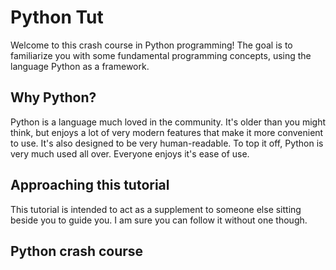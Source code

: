 # Python Tut

Welcome to this crash course in Python programming! The goal is to familiarize you with some fundamental programming concepts, using the language Python as a framework. 

## Why Python?

Python is a language much loved in the community. It's older than you might think, but enjoys a lot of very modern features that make it more convenient to use. It's also designed to be very human-readable. To top it off, Python is very much used all over. Everyone enjoys it's ease of use.

## Approaching this tutorial

This tutorial is intended to act as a supplement to someone else sitting beside you to guide you. I am sure you can follow it without one though.

## Python crash course